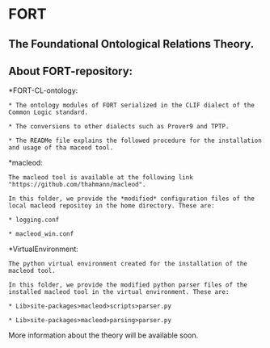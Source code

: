 # FORT
The Foundational Ontological Relations Theory.
------------------------------------------------

## About FORT-repository:

*FORT-CL-ontology: 

    * The ontology modules of FORT serialized in the CLIF dialect of the Common Logic standard. 
    
    * The conversions to other dialects such as Prover9 and TPTP.
    
    * The READMe file explains the followed procedure for the installation and usage of tha maceod tool.
    
    
*macleod: 

    The macleod tool is available at the following link "https://github.com/thahmann/macleod". 
    
    In this folder, we provide the *modified* configuration files of the local macleod repositoy in the home directory. These are:
    
    * logging.conf
    
    * macleod_win.conf
    
    
*VirtualEnvironment: 

    The python virtual environment created for the installation of the macleod tool. 
    
    In this folder, we provide the modified python parser files of the installed macleod tool in the virtual environment. These are:
    
    * Lib>site-packages>macleod>scripts>parser.py
    
    * Lib>site-packages>macleod>parsing>parser.py
    


More information about the theory will be available soon.
